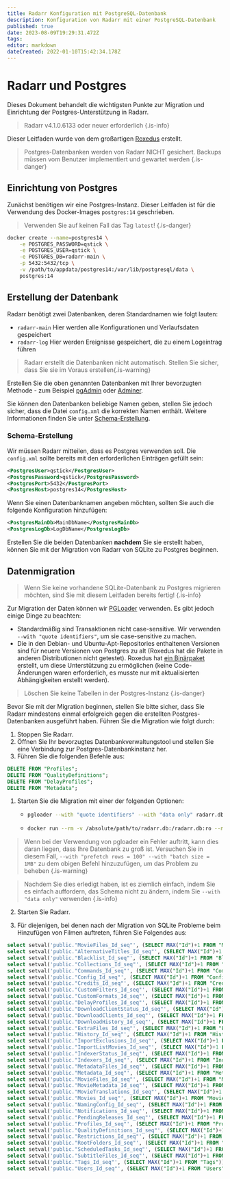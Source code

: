 ```yaml
---
title: Radarr Konfiguration mit PostgreSQL-Datenbank
description: Konfiguration von Radarr mit einer PostgreSQL-Datenbank
published: true
date: 2023-08-09T19:29:31.472Z
tags: 
editor: markdown
dateCreated: 2022-01-10T15:42:34.178Z
---
```


# Radarr und Postgres

Dieses Dokument behandelt die wichtigsten Punkte zur Migration und Einrichtung der Postgres-Unterstützung in Radarr.

> Radarr v4.1.0.6133 oder neuer erforderlich
{.is-info}

Dieser Leitfaden wurde von dem großartigen [Roxedus](https://github.com/Roxedus) erstellt.

> Postgres-Datenbanken werden von Radarr NICHT gesichert. Backups müssen vom Benutzer implementiert und gewartet werden
{.is-danger}

## Einrichtung von Postgres

Zunächst benötigen wir eine Postgres-Instanz. Dieser Leitfaden ist für die Verwendung des Docker-Images `postgres:14` geschrieben.

> Verwenden Sie auf keinen Fall das Tag `latest`! {.is-danger}

```bash
docker create --name=postgres14 \
    -e POSTGRES_PASSWORD=qstick \
    -e POSTGRES_USER=qstick \
    -e POSTGRES_DB=radarr-main \
    -p 5432:5432/tcp \
    -v /path/to/appdata/postgres14:/var/lib/postgresql/data \
    postgres:14
```

## Erstellung der Datenbank

Radarr benötigt zwei Datenbanken, deren Standardnamen wie folgt lauten:

- `radarr-main`   Hier werden alle Konfigurationen und Verlaufsdaten gespeichert
- `radarr-log`    Hier werden Ereignisse gespeichert, die zu einem Logeintrag führen

> Radarr erstellt die Datenbanken nicht automatisch. Stellen Sie sicher, dass Sie sie im Voraus erstellen{.is-warning}

Erstellen Sie die oben genannten Datenbanken mit Ihrer bevorzugten Methode - zum Beispiel [pgAdmin](https://www.pgadmin.org/) oder [Adminer](https://www.adminer.org/).

Sie können den Datenbanken beliebige Namen geben, stellen Sie jedoch sicher, dass die Datei `config.xml` die korrekten Namen enthält. Weitere Informationen finden Sie unter [Schema-Erstellung](/radarr/postgres-setup#schema-creation).

### Schema-Erstellung

Wir müssen Radarr mitteilen, dass es Postgres verwenden soll. Die `config.xml` sollte bereits mit den erforderlichen Einträgen gefüllt sein:

```xml
<PostgresUser>qstick</PostgresUser>
<PostgresPassword>qstick</PostgresPassword>
<PostgresPort>5432</PostgresPort>
<PostgresHost>postgres14</PostgresHost>
```

Wenn Sie einen Datenbanknamen angeben möchten, sollten Sie auch die folgende Konfiguration hinzufügen:

```xml
<PostgresMainDb>MainDbName</PostgresMainDb>
<PostgresLogDb>LogDbName</PostgresLogDb>
```

Erstellen Sie die beiden Datenbanken **nachdem** Sie sie erstellt haben, können Sie mit der Migration von Radarr von SQLite zu Postgres beginnen.

## Datenmigration

> Wenn Sie keine vorhandene SQLite-Datenbank zu Postgres migrieren möchten, sind Sie mit diesem Leitfaden bereits fertig! {.is-info}

Zur Migration der Daten können wir [PGLoader](https://github.com/dimitri/pgloader) verwenden. Es gibt jedoch einige Dinge zu beachten:

- Standardmäßig sind Transaktionen nicht case-sensitive. Wir verwenden `--with "quote identifiers"`, um sie case-sensitive zu machen.
- Die in den Debian- und Ubuntu-Apt-Repositories enthaltenen Versionen sind für neuere Versionen von Postgres zu alt (Roxedus hat die Pakete in anderen Distributionen nicht getestet).
  Roxedus hat [ein Binärpaket](https://github.com/Roxedus/Pgloader-bin) erstellt, um diese Unterstützung zu ermöglichen (keine Code-Änderungen waren erforderlich, es musste nur mit aktualisierten Abhängigkeiten erstellt werden).

> Löschen Sie keine Tabellen in der Postgres-Instanz {.is-danger}

Bevor Sie mit der Migration beginnen, stellen Sie bitte sicher, dass Sie Radarr mindestens einmal erfolgreich gegen die erstellten Postgres-Datenbanken ausgeführt haben. Führen Sie die Migration wie folgt durch:

1. Stoppen Sie Radarr.
1. Öffnen Sie Ihr bevorzugtes Datenbankverwaltungstool und stellen Sie eine Verbindung zur Postgres-Datenbankinstanz her.
1. Führen Sie die folgenden Befehle aus:

```SQL
DELETE FROM "Profiles";
DELETE FROM "QualityDefinitions";
DELETE FROM "DelayProfiles";
DELETE FROM "Metadata";
```

1. Starten Sie die Migration mit einer der folgenden Optionen:

    - ```bash
      pgloader --with "quote identifiers" --with "data only" radarr.db 'postgresql://qstick:qstick@localhost/radarr-main'
      ```

    - ```bash
      docker run --rm -v /absolute/path/to/radarr.db:/radarr.db:ro --network=host ghcr.io/roxedus/pgloader --with "quote identifiers" --with "data only" /radarr.db "postgresql://qstick:qstick@localhost/radarr-main"
      ```

  > Wenn bei der Verwendung von pgloader ein Fehler auftritt, kann dies daran liegen, dass Ihre Datenbank zu groß ist. Versuchen Sie in diesem Fall, `--with "prefetch rows = 100" --with "batch size = 1MB"` zu dem obigen Befehl hinzuzufügen, um das Problem zu beheben
  {.is-warning}

  > Nachdem Sie dies erledigt haben, ist es ziemlich einfach, indem Sie es einfach auffordern, das Schema nicht zu ändern, indem Sie `--with "data only"` verwenden
  {.is-info}


2. Starten Sie Radarr.

3. Für diejenigen, bei denen nach der Migration von SQLite Probleme beim Hinzufügen von Filmen auftreten, führen Sie Folgendes aus:
```SQL
select setval('public."MovieFiles_Id_seq"', (SELECT MAX("Id")+1 FROM "MovieFiles"));
select setval('public."AlternativeTitles_Id_seq"', (SELECT MAX("Id")+1 FROM "AlternativeTitles"));
select setval('public."Blacklist_Id_seq"', (SELECT MAX("Id")+1 FROM "Blocklist"));
select setval('public."Collections_Id_seq"', (SELECT MAX("Id")+1 FROM "Collections"));
select setval('public."Commands_Id_seq"', (SELECT MAX("Id")+1 FROM "Commands"));
select setval('public."Config_Id_seq"', (SELECT MAX("Id")+1 FROM "Config"));
select setval('public."Credits_Id_seq"', (SELECT MAX("Id")+1 FROM "Credits"));
select setval('public."CustomFilters_Id_seq"', (SELECT MAX("Id")+1 FROM "CustomFilters"));
select setval('public."CustomFormats_Id_seq"', (SELECT MAX("Id")+1 FROM "CustomFormats"));
select setval('public."DelayProfiles_Id_seq"', (SELECT MAX("Id")+1 FROM "DelayProfiles"));
select setval('public."DownloadClientStatus_Id_seq"', (SELECT MAX("Id")+1 FROM "DownloadClientStatus"));
select setval('public."DownloadClients_Id_seq"', (SELECT MAX("Id")+1 FROM "DownloadClients"));
select setval('public."DownloadHistory_Id_seq"', (SELECT MAX("Id")+1 FROM "DownloadHistory"));
select setval('public."ExtraFiles_Id_seq"', (SELECT MAX("Id")+1 FROM "ExtraFiles"));
select setval('public."History_Id_seq"', (SELECT MAX("Id")+1 FROM "History"));
select setval('public."ImportExclusions_Id_seq"', (SELECT MAX("Id")+1 FROM "ImportExclusions"));
select setval('public."ImportListMovies_Id_seq"', (SELECT MAX("Id")+1 FROM "ImportListMovies"));
select setval('public."IndexerStatus_Id_seq"', (SELECT MAX("Id")+1 FROM "IndexerStatus"));
select setval('public."Indexers_Id_seq"', (SELECT MAX("Id")+1 FROM "Indexers"));
select setval('public."MetadataFiles_Id_seq"', (SELECT MAX("Id")+1 FROM "MetadataFiles"));
select setval('public."Metadata_Id_seq"', (SELECT MAX("Id")+1 FROM "Metadata"));
select setval('public."MovieFiles_Id_seq"', (SELECT MAX("Id")+1 FROM "MovieFiles"));
select setval('public."MovieMetadata_Id_seq"', (SELECT MAX("Id")+1 FROM "MovieMetadata"));
select setval('public."MovieTranslations_Id_seq"', (SELECT MAX("Id")+1 FROM "MovieTranslations"));
select setval('public."Movies_Id_seq"', (SELECT MAX("Id")+1 FROM "Movies"));
select setval('public."NamingConfig_Id_seq"', (SELECT MAX("Id")+1 FROM "NamingConfig"));
select setval('public."Notifications_Id_seq"', (SELECT MAX("Id")+1 FROM "Notifications"));
select setval('public."PendingReleases_Id_seq"', (SELECT MAX("Id")+1 FROM "PendingReleases"));
select setval('public."Profiles_Id_seq"', (SELECT MAX("Id")+1 FROM "Profiles"));
select setval('public."QualityDefinitions_Id_seq"', (SELECT MAX("Id")+1 FROM "QualityDefinitions"));
select setval('public."Restrictions_Id_seq"', (SELECT MAX("Id")+1 FROM "Restrictions"));
select setval('public."RootFolders_Id_seq"', (SELECT MAX("Id")+1 FROM "RootFolders"));
select setval('public."ScheduledTasks_Id_seq"', (SELECT MAX("Id")+1 FROM "ScheduledTasks"));
select setval('public."SubtitleFiles_Id_seq"', (SELECT MAX("Id")+1 FROM "SubtitleFiles"));
select setval('public."Tags_Id_seq"', (SELECT MAX("Id")+1 FROM "Tags"));
select setval('public."Users_Id_seq"', (SELECT MAX("Id")+1 FROM "Users"));
```